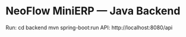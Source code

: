 # NeoFlow MiniERP — Java Backend
Run:
  cd backend
  mvn spring-boot:run
API: http://localhost:8080/api
